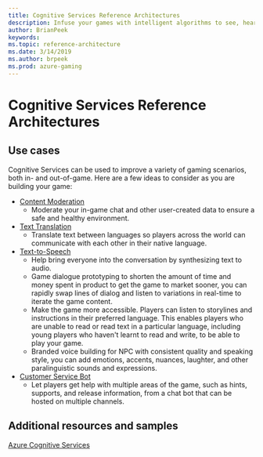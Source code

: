 ```yaml
---
title: Cognitive Services Reference Architectures
description: Infuse your games with intelligent algorithms to see, hear, speak, understand and interpret your player needs through natural methods of communication
author: BrianPeek
keywords: 
ms.topic: reference-architecture
ms.date: 3/14/2019
ms.author: brpeek
ms.prod: azure-gaming
---
```


# Cognitive Services Reference Architectures

## Use cases

Cognitive Services can be used to improve a variety of gaming scenarios, both in- and out-of-game.  Here are a few ideas to consider as you are building your game:

* [Content Moderation](./cognitive-content-moderation.md)
  * Moderate your in-game chat and other user-created data to ensure a safe and healthy environment.
* [Text Translation](./cognitive-text-translation.md)
  * Translate text between languages so players across the world can communicate with each other in their native language.
* [Text-to-Speech](./cognitive-text-to-speech.md)
  * Help bring everyone into the conversation by synthesizing text to audio.  
  * Game dialogue prototyping to shorten the amount of time and money spent in product to get the game to market sooner, you can rapidly swap lines of dialog and listen to variations in real-time to iterate the game content. 
  * Make the game more accessible. Players can listen to storylines and instructions in their preferred language. This enables players who are unable to read or read text in a particular language, including young players who haven't learnt to read and write, to be able to play your game.
  * Branded voice building for NPC with consistent quality and speaking style, you can add emotions, accents, nuances, laughter, and other paralinguistic sounds and expressions.  
* [Customer Service Bot](./cognitive-css-bot.md)
  * Let players get help with multiple areas of the game, such as hints, supports, and release information, from a chat bot that can be hosted on multiple channels.

## Additional resources and samples

[Azure Cognitive Services](/azure/cognitive-services/)
